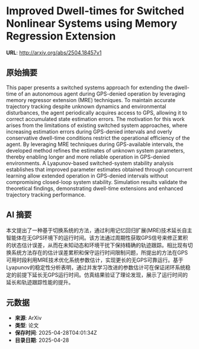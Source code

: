 # Improved Dwell-times for Switched Nonlinear Systems using Memory Regression Extension

**URL**: http://arxiv.org/abs/2504.18457v1

## 原始摘要

This paper presents a switched systems approach for extending the dwell-time
of an autonomous agent during GPS-denied operation by leveraging memory
regressor extension (MRE) techniques. To maintain accurate trajectory tracking
despite unknown dynamics and environmental disturbances, the agent periodically
acquires access to GPS, allowing it to correct accumulated state estimation
errors. The motivation for this work arises from the limitations of existing
switched system approaches, where increasing estimation errors during
GPS-denied intervals and overly conservative dwell-time conditions restrict the
operational efficiency of the agent. By leveraging MRE techniques during
GPS-available intervals, the developed method refines the estimates of unknown
system parameters, thereby enabling longer and more reliable operation in
GPS-denied environments. A Lyapunov-based switched-system stability analysis
establishes that improved parameter estimates obtained through concurrent
learning allow extended operation in GPS-denied intervals without compromising
closed-loop system stability. Simulation results validate the theoretical
findings, demonstrating dwell-time extensions and enhanced trajectory tracking
performance.


## AI 摘要

本文提出了一种基于切换系统的方法，通过利用记忆回归扩展(MRE)技术延长自主智能体在无GPS环境下的运行时间。该方法通过周期性获取GPS信号来修正累积的状态估计误差，从而在未知动态和环境干扰下保持精确的轨迹跟踪。相比现有切换系统方法存在的估计误差累积和保守运行时间限制问题，所提出的方法在GPS可用时段利用MRE技术优化系统参数估计，实现更长的无GPS可靠运行。基于Lyapunov的稳定性分析表明，通过并发学习改进的参数估计可在保证闭环系统稳定的前提下延长无GPS运行时间。仿真结果验证了理论发现，展示了运行时间的延长和轨迹跟踪性能的提升。

## 元数据

- **来源**: ArXiv
- **类型**: 论文
- **保存时间**: 2025-04-28T04:01:34Z
- **目录日期**: 2025-04-28
